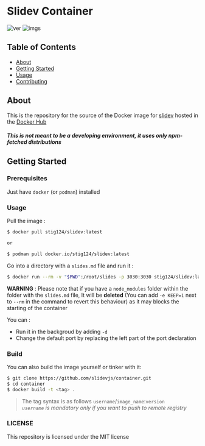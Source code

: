 # Slidev Container
![ver](https://shields.io/docker/v/stig124/slidev?arch=amd64&sort=semver) ![imgs](https://shields.io/docker/pulls/stig124/slidev)
## Table of Contents

- [About](#about)
- [Getting Started](#getting_started)
- [Usage](#usage)
- [Contributing](../CONTRIBUTING.md)

## About <a name = "about"></a>

This is the repository for the source of the Docker image for [slidev](https://github.com/slidevjs/slidev) hosted in the [Docker Hub](https://hub.docker.com/r/stig124/slidev)

##### *This is not meant to be a developing environment, it uses only npm-fetched distributions*


## Getting Started <a name = "getting_started"></a>

### Prerequisites

Just have `docker` (or `podman`) installed

### Usage

Pull the image :

```bash
$ docker pull stig124/slidev:latest

or

$ podman pull docker.io/stig124/slidev:latest
```

Go into a directory with a `slides.md` file and run it :

```bash
$ docker run --rm -v "$PWD":/root/slides -p 3030:3030 stig124/slidev:latest
```

**WARNING** : Please note that if you have a `node_modules` folder within the folder with the `slides.md` file, It will be **deleted** (You can add `-e KEEP=1` next to `--rm` in the command to revert this behaviour) as it may blocks the starting of the container


You can :

- Run it in the backgroud by adding `-d`
- Change the default port by replacing the left part of the port declaration

### Build

You can also build the image yourself or tinker with it:

```bash
$ git clone https://github.com/slidevjs/container.git
$ cd container
$ docker build -t <tag> .
```

> The tag syntax is as follows `username`/`image_name`:`version`  
> *`username` is mandatory only if you want to push to remote registry*

### LICENSE

This repository is licensed under the MIT license
